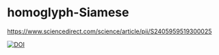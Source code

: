 # homoglyph-Siamese

https://www.sciencedirect.com/science/article/pii/S2405959519300025

<a href="https://zenodo.org/badge/latestdoi/163725590"><img src="https://zenodo.org/badge/163725590.svg" alt="DOI"></a>
